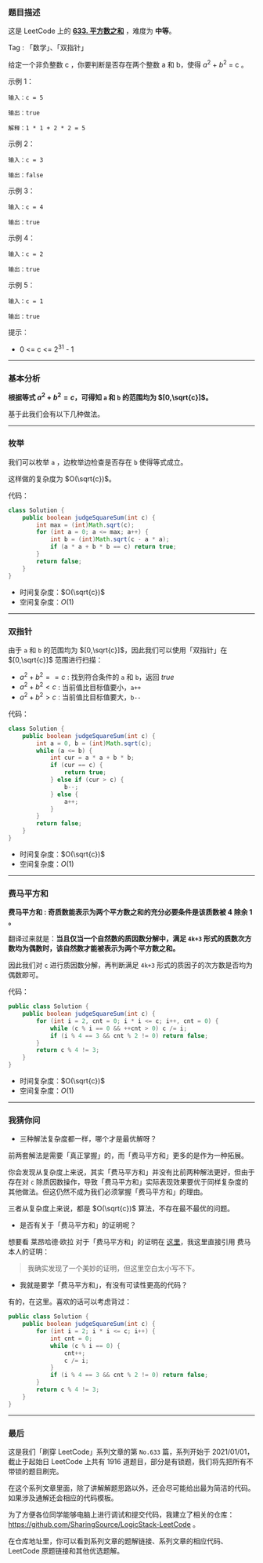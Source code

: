 ### 题目描述

这是 LeetCode 上的 **[633. 平方数之和](https://leetcode-cn.com/problems/sum-of-square-numbers/solution/gong-shui-san-xie-yi-ti-san-jie-mei-ju-s-7qi5/)** ，难度为 **中等**。

Tag : 「数学」、「双指针」



给定一个非负整数 c ，你要判断是否存在两个整数 a 和 b，使得 $a^2$ + $b^2$ = c 。

示例 1：
```
输入：c = 5

输出：true

解释：1 * 1 + 2 * 2 = 5
```
示例 2：
```
输入：c = 3

输出：false
```
示例 3：
```
输入：c = 4

输出：true
```
示例 4：
```
输入：c = 2

输出：true
```
示例 5：
```
输入：c = 1

输出：true
```

提示：
* 0 <= c <= $2^{31}$ - 1

---

### 基本分析

**根据等式 $a^2 + b^2 = c$，可得知 `a` 和 `b` 的范围均为 $[0,\sqrt{c}]$。**

基于此我们会有以下几种做法。

---

### 枚举

我们可以枚举 `a` ，边枚举边检查是否存在 `b` 使得等式成立。

这样做的复杂度为 $O(\sqrt{c})$。

代码：
```Java
class Solution {
    public boolean judgeSquareSum(int c) {
        int max = (int)Math.sqrt(c);
        for (int a = 0; a <= max; a++) {
            int b = (int)Math.sqrt(c - a * a);
            if (a * a + b * b == c) return true;
        }
        return false;
    }
}
```
* 时间复杂度：$O(\sqrt{c})$
* 空间复杂度：$O(1)$

---

### 双指针

由于 `a` 和 `b` 的范围均为 $[0,\sqrt{c}]$，因此我们可以使用「双指针」在 $[0,\sqrt{c}]$ 范围进行扫描：

* $a^2 + b^2 == c$ : 找到符合条件的 `a` 和 `b`，返回 $true$
* $a^2 + b^2 < c$ : 当前值比目标值要小，`a++`
* $a^2 + b^2 > c$ : 当前值比目标值要大，`b--`

代码：
```Java
class Solution {
    public boolean judgeSquareSum(int c) {
        int a = 0, b = (int)Math.sqrt(c);
        while (a <= b) {
            int cur = a * a + b * b;
            if (cur == c) {
                return true;
            } else if (cur > c) {
                b--;
            } else {
                a++;
            }
        }
        return false;
    }
}
```
* 时间复杂度：$O(\sqrt{c})$
* 空间复杂度：$O(1)$

---

### 费马平方和

**费马平方和 : 奇质数能表示为两个平方数之和的充分必要条件是该质数被 4 除余 1 。**

翻译过来就是：**当且仅当一个自然数的质因数分解中，满足 `4k+3` 形式的质数次方数均为偶数时，该自然数才能被表示为两个平方数之和。**

因此我们对 `c` 进行质因数分解，再判断满足 `4k+3` 形式的质因子的次方数是否均为偶数即可。

代码：
```Java
public class Solution {
    public boolean judgeSquareSum(int c) {
        for (int i = 2, cnt = 0; i * i <= c; i++, cnt = 0) {
            while (c % i == 0 && ++cnt > 0) c /= i;
            if (i % 4 == 3 && cnt % 2 != 0) return false;
        }
        return c % 4 != 3;
    }
}
```
* 时间复杂度：$O(\sqrt{c})$
* 空间复杂度：$O(1)$

---

### 我猜你问

* 三种解法复杂度都一样，哪个才是最优解呀？

前两套解法是需要「真正掌握」的，而「费马平方和」更多的是作为一种拓展。

你会发现从复杂度上来说，其实「费马平方和」并没有比前两种解法更好，但由于存在对 `c` 除质因数操作，导致「费马平方和」实际表现效果要优于同样复杂度的其他做法。但这仍然不成为我们必须掌握「费马平方和」的理由。

三者从复杂度上来说，都是 $O(\sqrt{c})$ 算法，不存在最不最优的问题。

* 是否有关于「费马平方和」的证明呢？

想要看 莱昂哈德·欧拉 对于「费马平方和」的证明在 [这里](https://zh.wikipedia.org/wiki/%E8%B4%B9%E9%A9%AC%E5%B9%B3%E6%96%B9%E5%92%8C%E5%AE%9A%E7%90%86)，我这里直接引用 费马 本人的证明：

> 我确实发现了一个美妙的证明，但这里空白太小写不下。

* 我就是要学「费马平方和」，有没有可读性更高的代码？

有的，在这里。喜欢的话可以考虑背过：

```Java
public class Solution {
    public boolean judgeSquareSum(int c) {
        for (int i = 2; i * i <= c; i++) {
            int cnt = 0;
            while (c % i == 0) {
                cnt++;
                c /= i;
            }
            if (i % 4 == 3 && cnt % 2 != 0) return false;
        }
        return c % 4 != 3;
    }
}
```

---

### 最后

这是我们「刷穿 LeetCode」系列文章的第 `No.633` 篇，系列开始于 2021/01/01，截止于起始日 LeetCode 上共有 1916 道题目，部分是有锁题，我们将先把所有不带锁的题目刷完。

在这个系列文章里面，除了讲解解题思路以外，还会尽可能给出最为简洁的代码。如果涉及通解还会相应的代码模板。

为了方便各位同学能够电脑上进行调试和提交代码，我建立了相关的仓库：https://github.com/SharingSource/LogicStack-LeetCode 。

在仓库地址里，你可以看到系列文章的题解链接、系列文章的相应代码、LeetCode 原题链接和其他优选题解。

